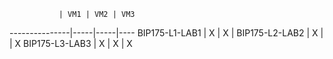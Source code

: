                | VM1 | VM2 | VM3
---------------|-----|-----|----
BIP175-L1-LAB1 | X   | X   |
BIP175-L2-LAB2 | X   |     | X
BIP175-L3-LAB3 | X   | X   | X
